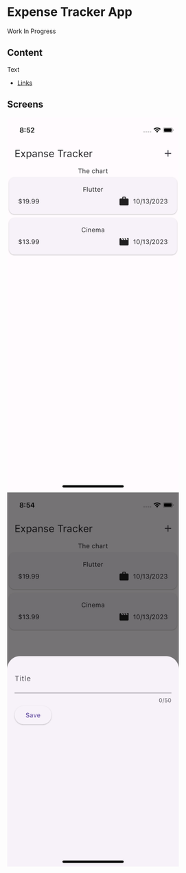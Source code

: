 # Expense Tracker App

Work In Progress

## Content

Text

- [Links](link)

## Screens

<div>
  <img src="assets/images/screens/aa_screen.png" alt="Screen A" width="400" />
  <img src="assets/images/screens/bb_screen.png" alt="Screen B" width="400" />

</div>